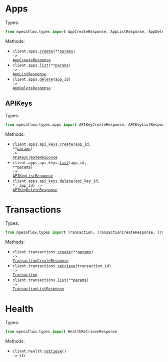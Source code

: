 # Apps

Types:

```python
from mpesaflow.types import AppCreateResponse, AppListResponse, AppDeleteResponse
```

Methods:

- <code title="post /apps/create">client.apps.<a href="./src/mpesaflow/resources/apps/apps.py">create</a>(\*\*<a href="src/mpesaflow/types/app_create_params.py">params</a>) -> <a href="./src/mpesaflow/types/app_create_response.py">AppCreateResponse</a></code>
- <code title="get /apps/list">client.apps.<a href="./src/mpesaflow/resources/apps/apps.py">list</a>(\*\*<a href="src/mpesaflow/types/app_list_params.py">params</a>) -> <a href="./src/mpesaflow/types/app_list_response.py">AppListResponse</a></code>
- <code title="delete /apps/{appId}">client.apps.<a href="./src/mpesaflow/resources/apps/apps.py">delete</a>(app_id) -> <a href="./src/mpesaflow/types/app_delete_response.py">AppDeleteResponse</a></code>

## APIKeys

Types:

```python
from mpesaflow.types.apps import APIKeyCreateResponse, APIKeyListResponse, APIKeyDeleteResponse
```

Methods:

- <code title="post /apps/{appId}/api-keys/create">client.apps.api_keys.<a href="./src/mpesaflow/resources/apps/api_keys.py">create</a>(app_id, \*\*<a href="src/mpesaflow/types/apps/api_key_create_params.py">params</a>) -> <a href="./src/mpesaflow/types/apps/api_key_create_response.py">APIKeyCreateResponse</a></code>
- <code title="get /apps/{appId}/api-keys/list">client.apps.api_keys.<a href="./src/mpesaflow/resources/apps/api_keys.py">list</a>(app_id, \*\*<a href="src/mpesaflow/types/apps/api_key_list_params.py">params</a>) -> <a href="./src/mpesaflow/types/apps/api_key_list_response.py">APIKeyListResponse</a></code>
- <code title="delete /apps/{appId}/api-keys/{apiKeyId}">client.apps.api_keys.<a href="./src/mpesaflow/resources/apps/api_keys.py">delete</a>(api_key_id, \*, app_id) -> <a href="./src/mpesaflow/types/apps/api_key_delete_response.py">APIKeyDeleteResponse</a></code>

# Transactions

Types:

```python
from mpesaflow.types import Transaction, TransactionCreateResponse, TransactionListResponse
```

Methods:

- <code title="post /transactions/create">client.transactions.<a href="./src/mpesaflow/resources/transactions.py">create</a>(\*\*<a href="src/mpesaflow/types/transaction_create_params.py">params</a>) -> <a href="./src/mpesaflow/types/transaction_create_response.py">TransactionCreateResponse</a></code>
- <code title="get /transactions/{transactionId}">client.transactions.<a href="./src/mpesaflow/resources/transactions.py">retrieve</a>(transaction_id) -> <a href="./src/mpesaflow/types/transaction.py">Transaction</a></code>
- <code title="get /transactions/list">client.transactions.<a href="./src/mpesaflow/resources/transactions.py">list</a>(\*\*<a href="src/mpesaflow/types/transaction_list_params.py">params</a>) -> <a href="./src/mpesaflow/types/transaction_list_response.py">TransactionListResponse</a></code>

# Health

Types:

```python
from mpesaflow.types import HealthRetrieveResponse
```

Methods:

- <code title="get /health">client.health.<a href="./src/mpesaflow/resources/health.py">retrieve</a>() -> str</code>
